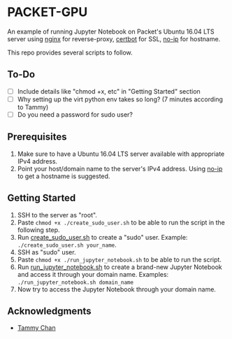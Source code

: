 # PACKET-GPU
An example of running Jupyter Notebook on Packet's Ubuntu 16.04 LTS server using [nginx](https://www.nginx.com/) for reverse-proxy, [certbot](https://certbot.eff.org/) for SSL, [no-ip](https://www.noip.com/) for hostname.

This repo provides several scripts to follow.

## To-Do

- [ ] Include details like "chmod +x, etc" in "Getting Started" section
- [ ] Why setting up the virt python env takes so long? (7 minutes according to Tammy)
- [ ] Do you need a password for sudo user?

## Prerequisites

1. Make sure to have a Ubuntu 16.04 LTS server available with appropriate IPv4 address.
2. Point your host/domain name to the server's IPv4 address. Using [no-ip](https://www.noip.com/) to get a hostname is suggested. 

## Getting Started

1. SSH to the server as "root".
2. Paste `chmod +x ./create_sudo_user.sh` to be able to run the script in the following step.
3. Run [create_sudo_user.sh](https://github.com/zalkar-z/packet-gpu/blob/master/create_sudo_user.sh) to create a "sudo" user. Example: `./create_sudo_user.sh your_name`.
4. SSH as "sudo" user.
5. Paste `chmod +x ./run_jupyter_notebook.sh` to be able to run the script.
6. Run [run_jupyter_notebook.sh](https://github.com/zalkar-z/packet-gpu/blob/master/run_jupyter_notebook.sh) to create a brand-new Jupyter Notebook and access it through your domain name. Examples: `./run_jupyter_notebook.sh domain_name`
7. Now try to access the Jupyter Notebook through your domain name.


## Acknowledgments

- [Tammy Chan](https://github.com/tchan2)
